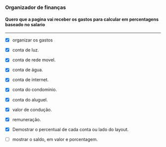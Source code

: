 ### Organizador de finanças 

#### Quero que a pagina vai receber os gastos para calcular em percentagens baseado no salario

---

- [x] organizar os gastos 

- [x] conta de luz.
- [x] conta de rede movel.
- [x] conta de água.
- [x] conta de internet.
- [x] conta do condominio.
- [x] conta do aluguel.
- [x] valor de condução.	
- [x] remuneração.

- [x] Demostrar o percentual de cada conta ou lado do layout.
- [ ] mostrar o saldo, em valor e porcentagem.
